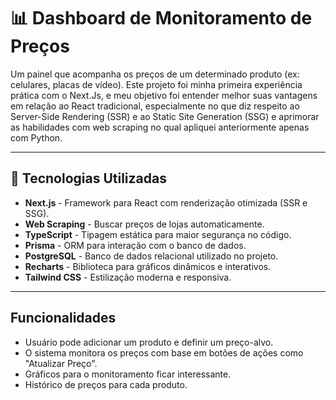 # 📊 Dashboard de Monitoramento de Preços

Um painel que acompanha os preços de um determinado produto (ex: celulares, placas de vídeo). Este projeto foi minha primeira experiência prática com o Next.Js, e meu objetivo foi entender melhor suas vantagens em relação ao React tradicional, especialmente no que diz respeito ao Server-Side Rendering (SSR) e ao Static Site Generation (SSG) e aprimorar as habilidades com web scraping no qual apliquei anteriormente apenas com Python.

---

## 🚀 Tecnologias Utilizadas

- **Next.js** - Framework para React com renderização otimizada (SSR e SSG).
- **Web Scraping** - Buscar preços de lojas automaticamente.
- **TypeScript** - Tipagem estática para maior segurança no código.  
- **Prisma** - ORM para interação com o banco de dados.  
- **PostgreSQL** - Banco de dados relacional utilizado no projeto.  
- **Recharts** - Biblioteca para gráficos dinâmicos e interativos.  
- **Tailwind CSS** - Estilização moderna e responsiva.  

---

## Funcionalidades

- Usuário pode adicionar um produto e definir um preço-alvo.
- O sistema monitora os preços com base em botões de ações como "Atualizar Preço".
- Gráficos para o monitoramento ficar interessante.
- Histórico de preços para cada produto.
